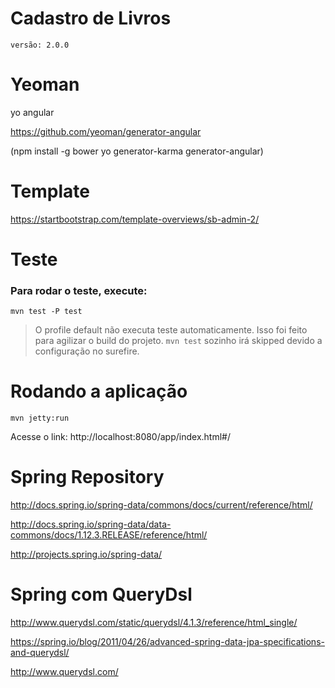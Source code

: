 # Cadastro de Livros

`versão: 2.0.0`

# Yeoman

yo angular

https://github.com/yeoman/generator-angular

(npm install -g  bower yo generator-karma generator-angular)

# Template

https://startbootstrap.com/template-overviews/sb-admin-2/

# Teste

### Para rodar o teste, execute:
`mvn test -P test`
> O profile default não executa teste automaticamente. Isso foi feito para agilizar o build do projeto. `mvn test` sozinho irá skipped devido a configuração no surefire.

# Rodando a aplicação

`mvn jetty:run`

Acesse o link: http://localhost:8080/app/index.html#/

# Spring Repository

http://docs.spring.io/spring-data/commons/docs/current/reference/html/

http://docs.spring.io/spring-data/data-commons/docs/1.12.3.RELEASE/reference/html/

http://projects.spring.io/spring-data/

# Spring com QueryDsl

http://www.querydsl.com/static/querydsl/4.1.3/reference/html_single/

https://spring.io/blog/2011/04/26/advanced-spring-data-jpa-specifications-and-querydsl/

http://www.querydsl.com/
